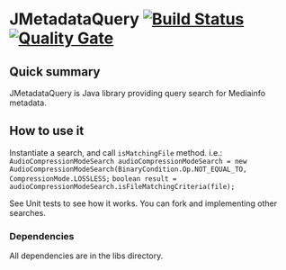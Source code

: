 # JMetadataQuery [![Build Status](https://travis-ci.org/welle/JMetadataQuery.svg?branch=master)](https://travis-ci.org/welle/JMetadataQuery) [![Quality Gate](https://sonarcloud.io/api/badges/gate?key=aka.jmetadataquery:JMetaDataQuery)](https://sonarcloud.io/dashboard/index/aka.jmetadataquery:JMetaDataQuery) #

## Quick summary ##
JMetadataQuery is Java library providing query search for Mediainfo metadata.

## How to use it ##
Instantiate a search, and call `isMatchingFile` method.
i.e.:  
`AudioCompressionModeSearch audioCompressionModeSearch = new AudioCompressionModeSearch(BinaryCondition.Op.NOT_EQUAL_TO, CompressionMode.LOSSLESS;` 
`boolean result = audioCompressionModeSearch.isFileMatchingCriteria(file);`  

See Unit tests to see how it works.
You can fork and implementing other searches.

### Dependencies ###
All dependencies are in the libs directory.
